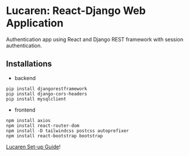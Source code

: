 # Lucaren: React-Django Web Application  

Authentication app using React and Django REST framework with session authentication.

## Installations

* backend
```
pip install djangorestframework
pip install django-cors-headers
pip install mysqlclient
```

* frontend
```
npm install axios
npm install react-router-dom
npm install -D tailwindcss postcss autoprefixer
npm install react-bootstrap bootstrap

```
[Lucaren Set-up Guide](https://breshlyabanid22.github.io/lucaren_setup_guide/)!
